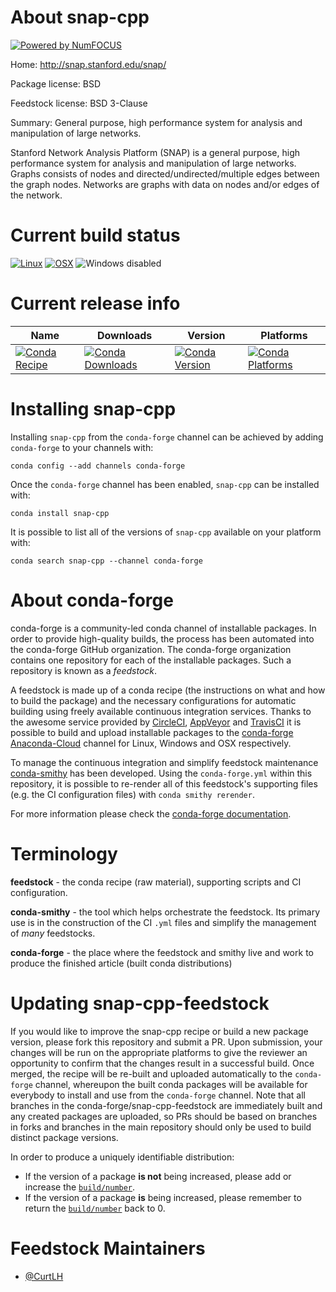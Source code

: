About snap-cpp
==============

[![Powered by NumFOCUS](https://img.shields.io/badge/powered%20by-NumFOCUS-orange.svg?style=flat&colorA=E1523D&colorB=007D8A)](http://numfocus.org)

Home: http://snap.stanford.edu/snap/

Package license: BSD

Feedstock license: BSD 3-Clause

Summary: General purpose, high performance system for analysis and manipulation of large networks.

Stanford Network Analysis Platform (SNAP) is a general purpose,
high performance system for analysis and manipulation of large
networks. Graphs consists of nodes and directed/undirected/multiple
edges between the graph nodes. Networks are graphs with data on
nodes and/or edges of the network.


Current build status
====================

[![Linux](https://img.shields.io/circleci/project/github/conda-forge/snap-cpp-feedstock/master.svg?label=Linux)](https://circleci.com/gh/conda-forge/snap-cpp-feedstock)
[![OSX](https://img.shields.io/travis/conda-forge/snap-cpp-feedstock/master.svg?label=macOS)](https://travis-ci.org/conda-forge/snap-cpp-feedstock)
![Windows disabled](https://img.shields.io/badge/Windows-disabled-lightgrey.svg)

Current release info
====================

| Name | Downloads | Version | Platforms |
| --- | --- | --- | --- |
| [![Conda Recipe](https://img.shields.io/badge/recipe-snap--cpp-green.svg)](https://anaconda.org/conda-forge/snap-cpp) | [![Conda Downloads](https://img.shields.io/conda/dn/conda-forge/snap-cpp.svg)](https://anaconda.org/conda-forge/snap-cpp) | [![Conda Version](https://img.shields.io/conda/vn/conda-forge/snap-cpp.svg)](https://anaconda.org/conda-forge/snap-cpp) | [![Conda Platforms](https://img.shields.io/conda/pn/conda-forge/snap-cpp.svg)](https://anaconda.org/conda-forge/snap-cpp) |

Installing snap-cpp
===================

Installing `snap-cpp` from the `conda-forge` channel can be achieved by adding `conda-forge` to your channels with:

```
conda config --add channels conda-forge
```

Once the `conda-forge` channel has been enabled, `snap-cpp` can be installed with:

```
conda install snap-cpp
```

It is possible to list all of the versions of `snap-cpp` available on your platform with:

```
conda search snap-cpp --channel conda-forge
```


About conda-forge
=================

conda-forge is a community-led conda channel of installable packages.
In order to provide high-quality builds, the process has been automated into the
conda-forge GitHub organization. The conda-forge organization contains one repository
for each of the installable packages. Such a repository is known as a *feedstock*.

A feedstock is made up of a conda recipe (the instructions on what and how to build
the package) and the necessary configurations for automatic building using freely
available continuous integration services. Thanks to the awesome service provided by
[CircleCI](https://circleci.com/), [AppVeyor](https://www.appveyor.com/)
and [TravisCI](https://travis-ci.org/) it is possible to build and upload installable
packages to the [conda-forge](https://anaconda.org/conda-forge)
[Anaconda-Cloud](https://anaconda.org/) channel for Linux, Windows and OSX respectively.

To manage the continuous integration and simplify feedstock maintenance
[conda-smithy](https://github.com/conda-forge/conda-smithy) has been developed.
Using the ``conda-forge.yml`` within this repository, it is possible to re-render all of
this feedstock's supporting files (e.g. the CI configuration files) with ``conda smithy rerender``.

For more information please check the [conda-forge documentation](https://conda-forge.org/docs/).

Terminology
===========

**feedstock** - the conda recipe (raw material), supporting scripts and CI configuration.

**conda-smithy** - the tool which helps orchestrate the feedstock.
                   Its primary use is in the construction of the CI ``.yml`` files
                   and simplify the management of *many* feedstocks.

**conda-forge** - the place where the feedstock and smithy live and work to
                  produce the finished article (built conda distributions)


Updating snap-cpp-feedstock
===========================

If you would like to improve the snap-cpp recipe or build a new
package version, please fork this repository and submit a PR. Upon submission,
your changes will be run on the appropriate platforms to give the reviewer an
opportunity to confirm that the changes result in a successful build. Once
merged, the recipe will be re-built and uploaded automatically to the
`conda-forge` channel, whereupon the built conda packages will be available for
everybody to install and use from the `conda-forge` channel.
Note that all branches in the conda-forge/snap-cpp-feedstock are
immediately built and any created packages are uploaded, so PRs should be based
on branches in forks and branches in the main repository should only be used to
build distinct package versions.

In order to produce a uniquely identifiable distribution:
 * If the version of a package **is not** being increased, please add or increase
   the [``build/number``](https://conda.io/docs/user-guide/tasks/build-packages/define-metadata.html#build-number-and-string).
 * If the version of a package **is** being increased, please remember to return
   the [``build/number``](https://conda.io/docs/user-guide/tasks/build-packages/define-metadata.html#build-number-and-string)
   back to 0.

Feedstock Maintainers
=====================

* [@CurtLH](https://github.com/CurtLH/)

